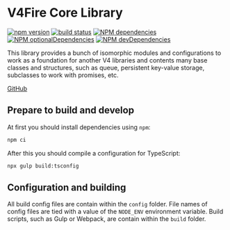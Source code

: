 V4Fire Core Library
===================

[![npm version](https://badge.fury.io/js/%40v4fire%2Fcore.svg)](https://badge.fury.io/js/%40v4fire%2Fcore)
[![build status](https://github.com/v4fire/Core/workflows/build/badge.svg)](https://github.com/V4Fire/Core/actions?query=workflow%3Abuild)
[![NPM dependencies](http://img.shields.io/david/v4fire/core.svg?style=flat)](https://david-dm.org/v4fire/core)
[![NPM optionalDependencies](http://img.shields.io/david/optional/v4fire/core.svg?style=flat)](https://david-dm.org/v4fire/core?type=optional)
[![NPM devDependencies](http://img.shields.io/david/dev/v4fire/core.svg?style=flat)](https://david-dm.org/v4fire/core?type=dev)

This library provides a bunch of isomorphic modules and configurations to work as a foundation for another V4 libraries and contents many base classes and structures, such as queue, persistent key-value storage, subclasses to work with promises, etc.

[GitHub](https://github.com/V4Fire/Core)

## Prepare to build and develop

At first you should install dependencies using `npm`:

```bash
npm ci
```

After this you should compile a configuration for TypeScript:

```bash
npx gulp build:tsconfig
```

## Configuration and building

All build config files are contain within the `config` folder. File names of config files are tied with a value of the `NODE_ENV` environment variable.
Build scripts, such as Gulp or Webpack, are contain within the `build` folder.
